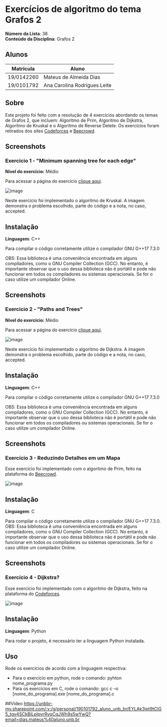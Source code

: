 # Exercícios de algoritmo do tema Grafos 2

**Número da Lista**: 38<br>
**Conteúdo da Disciplina**: Grafos 2<br>

## Alunos
|Matrícula | Aluno |
| -- | -- |
| 19/0142260  |  Mateus de Almeida Dias |
| 19/0101792  |  Ana Carolina Rodrigues Leite |

## Sobre 
Este projeto foi feito com a resolução de 4 exercícios abordando os temas de Grafos 2, que incluem: Algoritmo de Prim, Algoritmo de Dijkstra, Algoritmo de Kruskal e o Algoritmo de Reverse Delete. Os exercícios foram retirados dos sites [Codeforces](https://codeforces.com/) e [Beecrowd](https://www.beecrowd.com.br/judge/pt/login).

## Screenshots
### Exercicio 1 - "Minimum spanning tree for each edge"

**Nível do exercício:** Médio

Para acessar a página do exercício [clique aqui](https://codeforces.com/problemset/problem/609/E).

![image](https://github.com/projeto-de-algoritmos/Grafos2_ExerciciosCodeForces/assets/80906504/0a3a8600-dcf1-41f0-9660-5eff24ea5716)

Neste exercício foi implementado o algoritmo de Kruskal. A imagem demonstra o problema escolhido, parte do código e a nota, no caso, accepted.

## Instalação 
**Linguagem**: C++<br>

Para compilar o código corretamente utilize o compilador GNU G++17 7.3.0

OBS: Essa biblioteca é uma conveniência encontrada em alguns compiladores, como o GNU Compiler Collection (GCC). No entanto, é importante observar que o uso dessa biblioteca não é portátil e pode não funcionar em todos os compiladores ou sistemas operacionais. Se for o caso utilize um compilador Online.

## Screenshots
### Exercicio 2 - "Paths and Trees"

**Nível do exercício:** Médio

Para acessar a página do exercício [clique aqui](https://codeforces.com/problemset/problem/545/E?csrf_token=953aa652504f4b5f367b3d47a788ab15).

![image](https://github.com/projeto-de-algoritmos/Grafos2_ExerciciosCodeForces/assets/80906504/6c45e26f-cb7b-4a31-a35a-3439e0435845)

Neste exercício foi implementado o algoritmo de Dijkstra. A imagem demonstra o problema escolhido, parte do código e a nota, no caso, accepted.

## Instalação 
**Linguagem**: C++<br>

Para compilar o código corretamente utilize o compilador GNU G++17 7.3.0

OBS: Essa biblioteca é uma conveniência encontrada em alguns compiladores, como o GNU Compiler Collection (GCC). No entanto, é importante observar que o uso dessa biblioteca não é portátil e pode não funcionar em todos os compiladores ou sistemas operacionais. Se for o caso utilize um compilador Online.

## Screenshots

### Exercício 3 - Reduzindo Detalhes em um Mapa

Esse exercício foi implementado com o algoritmo de Prim, feito na plataforma do [Beecrowd](https://www.beecrowd.com.br/judge/pt/problems/view/2404).

![image](https://github.com/projeto-de-algoritmos/Grafos2_ExerciciosCodeForces/assets/49570180/face3421-c618-4921-b2fc-fac300589007)


## Instalação 
**Linguagem**: C<br>

Para compilar o código corretamente utilize o compilador GNU G++17 7.3.0.
OBS: Essa biblioteca é uma conveniência encontrada em alguns compiladores, como o GNU Compiler Collection (GCC). No entanto, é importante observar que o uso dessa biblioteca não é portátil e pode não funcionar em todos os compiladores ou sistemas operacionais. Se for o caso utilize um compilador Online.

## Screenshots

### Exercício 4 - Dijkstra?

Esse exercício foi implementado com o algoritmo de Dijkstra, feito na plataforma do [Codeforces](https://codeforces.com/contest/20/problem/C).

![image](https://github.com/projeto-de-algoritmos/Grafos2_ExerciciosCodeForces/assets/49570180/07c14ab5-bc2a-49b7-90c8-ad18257ad31a)


## Instalação 
**Linguagem**: Python<br>

Para rodar o projeto, é necessário ter a linguagem Python instalada.

## Uso 
Rode os exercícios de acordo com a linguagem respectiva:
  - Para o exercício em python, rode o comando:
      pyhton nome_programa.py
  - Para os exercícios em C, rode o comando:
       gcc c –o [nome_do_programa].exe [nome_do_programa].c
       
       
##Vídeo
https://unbbr-my.sharepoint.com/:v:/g/personal/190101792_aluno_unb_br/EYLAk3jpt9tClG5_tgy4SCkBiLpIpyrRvqCqJWh9s5wYwQ?email=dias.mateus%40aluno.unb.br
